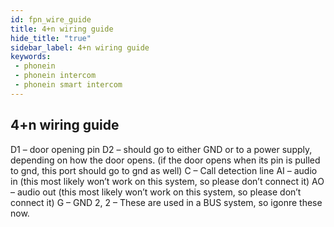 ```yaml
---
id: fpn_wire_guide
title: 4+n wiring guide
hide_title: "true"
sidebar_label: 4+n wiring guide
keywords:
 - phonein
 - phonein intercom
 - phonein smart intercom 
---
```


## 4+n wiring guide

D1 – door opening pin
D2 – should go to either GND or to a power supply, depending on how the door opens. (if the door opens when its pin is pulled to gnd, this port should go to gnd as well)
C – Call detection line
AI – audio in (this most likely won’t work on this system, so please don’t connect it)
AO – audio out (this most likely won’t work on this system, so please don’t connect it)
G – GND
2, 2 – These are used in a BUS system, so igonre these now.

